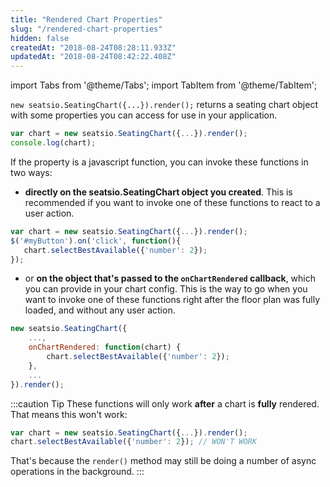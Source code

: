 ```yaml
---
title: "Rendered Chart Properties"
slug: "/rendered-chart-properties"
hidden: false
createdAt: "2018-08-24T08:28:11.933Z"
updatedAt: "2018-08-24T08:42:22.408Z"
---
```


import Tabs from '@theme/Tabs';
import TabItem from '@theme/TabItem';

`new seatsio.SeatingChart({...}).render();` returns a seating chart object with some properties you can access for use in your application. 

```javascript
var chart = new seatsio.SeatingChart({...}).render();
console.log(chart);
```

If the property is a javascript function, you can invoke these functions in two ways:

* **directly on the seatsio.SeatingChart object you created**. This is recommended if you want to invoke one of these functions to react to a user action.
```javascript
var chart = new seatsio.SeatingChart({...}).render();
$('#myButton').on('click', function(){
   chart.selectBestAvailable({'number': 2});
});
```
* or **on the object that's passed to the `onChartRendered` callback**, which you can provide in your chart config. This is the way to go when you want to invoke one of these functions right after the floor plan was fully loaded, and without any user action.
```javascript
new seatsio.SeatingChart({
    ...,
    onChartRendered: function(chart) {
        chart.selectBestAvailable({'number': 2});
    },
    ...
}).render();
```

:::caution Tip
These functions will only work **after** a chart is **fully** rendered. That means this won't work: 

```javascript
var chart = new seatsio.SeatingChart({...}).render();
chart.selectBestAvailable({'number': 2}); // WON'T WORK
```

That's because the `render()` method may still be doing a number of async operations in the background.
:::
